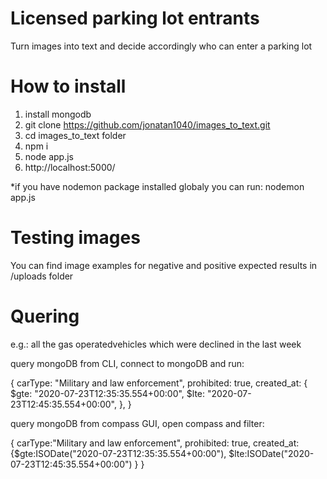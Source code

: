 # Licensed parking lot entrants

Turn images into text and decide accordingly who can enter a parking lot

# How to install

1. install mongodb
2. git clone https://github.com/jonatan1040/images_to_text.git
3. cd images_to_text folder
4. npm i
5. node app.js
6. http://localhost:5000/

\*if you have nodemon package installed globaly you can run:
nodemon app.js

# Testing images

You can find image examples for negative and positive expected results in /uploads folder

# Quering

e.g.:
all the gas operatedvehicles which were declined in the last week

query mongoDB from CLI, connect to mongoDB and run:

{
carType: "Military and law enforcement",
prohibited: true,
created_at: {
$gte: "2020-07-23T12:35:35.554+00:00",
        $lte: "2020-07-23T12:45:35.554+00:00",
},
}

query mongoDB from compass GUI, open compass and filter:

{
carType:"Military and law enforcement",
prohibited: true,
created_at:{$gte:ISODate("2020-07-23T12:35:35.554+00:00"),
                $lte:ISODate("2020-07-23T12:45:35.554+00:00")
}
}
